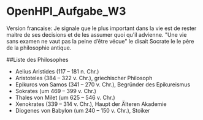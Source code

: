 # OpenHPI_Aufgabe_W3
Version francaise:
Je signale que le plus important dans la vie est de rester maitre de ses decisions et de les assumer quoi qu'il advienne.
"Une vie sans examen ne vaut pas la peine d’être vécue" le disait Socrate le  le père de la philosophie antique.

##Liste des Philosophes
* Aelius Aristides (117 – 181 n. Chr.)
* Aristoteles (384 – 322 v. Chr.), griechischer Philosoph
* Epikuros von Samos (341 – 270 v. Chr.), Begründer des Epikureismus
* Sokrates (um 469 – 399 v. Chr.)
* Thales von Milet (um 625 – 546 v. Chr.)
* Xenokrates (339 – 314 v. Chr.), Haupt der Älteren Akademie
* Diogenes von Babylon (um 240 – 150 v. Chr.), Stoiker
